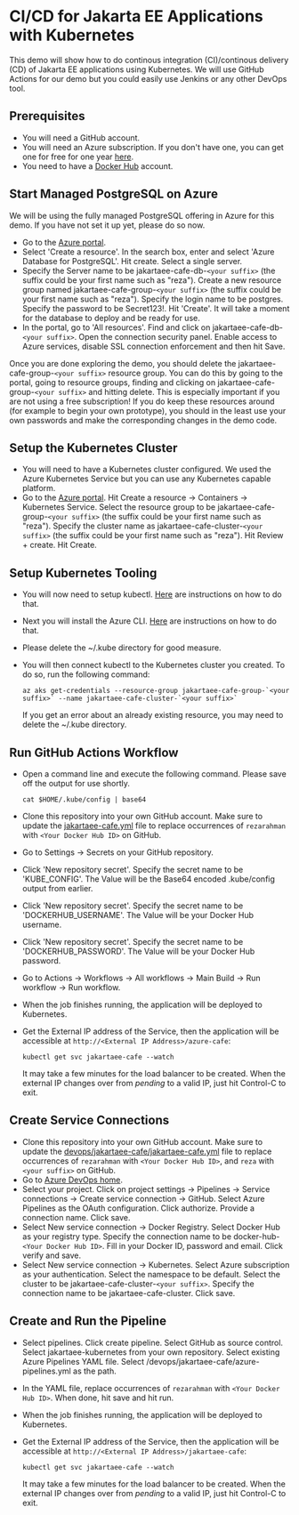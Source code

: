 # CI/CD for Jakarta EE Applications with Kubernetes

This demo will show how to do continous integration (CI)/continous delivery (CD) of Jakarta EE applications using Kubernetes. We will use GitHub Actions for our demo but you could easily use Jenkins or any other DevOps tool.

## Prerequisites

- You will need a GitHub account.
- You will need an Azure subscription. If you don't have one, you can get one for free for one year [here](https://azure.microsoft.com/en-us/free).
- You need to have a [Docker Hub](https://hub.docker.com) account.

## Start Managed PostgreSQL on Azure
We will be using the fully managed PostgreSQL offering in Azure for this demo. If you have not set it up yet, please do so now. 

* Go to the [Azure portal](http://portal.azure.com).
* Select 'Create a resource'. In the search box, enter and select 'Azure Database for PostgreSQL'. Hit create. Select a single server.
* Specify the Server name to be jakartaee-cafe-db-`<your suffix>` (the suffix could be your first name such as "reza"). Create a new resource group named jakartaee-cafe-group-`<your suffix>` (the suffix could be your first name such as "reza"). Specify the login name to be postgres. Specify the password to be Secret123!. Hit 'Create'. It will take a moment for the database to deploy and be ready for use.
* In the portal, go to 'All resources'. Find and click on jakartaee-cafe-db-`<your suffix>`. Open the connection security panel. Enable access to Azure services, disable SSL connection enforcement and then hit Save.

Once you are done exploring the demo, you should delete the jakartaee-cafe-group-`<your suffix>` resource group. You can do this by going to the portal, going to resource groups, finding and clicking on jakartaee-cafe-group-`<your suffix>` and hitting delete. This is especially important if you are not using a free subscription! If you do keep these resources around (for example to begin your own prototype), you should in the least use your own passwords and make the corresponding changes in the demo code.

## Setup the Kubernetes Cluster
* You will need to have a Kubernetes cluster configured. We used the Azure Kubernetes Service but you can use any Kubernetes capable platform.
* Go to the [Azure portal](http://portal.azure.com). Hit Create a resource -> Containers -> Kubernetes Service. Select the resource group to be jakartaee-cafe-group-`<your suffix>` (the suffix could be your first name such as "reza"). Specify the cluster name as jakartaee-cafe-cluster-`<your suffix>` (the suffix could be your first name such as "reza"). Hit Review + create. Hit Create.

## Setup Kubernetes Tooling
* You will now need to setup kubectl. [Here](https://kubernetes.io/docs/tasks/tools/install-kubectl/) are instructions on how to do that.
* Next you will install the Azure CLI. [Here](https://docs.microsoft.com/en-us/cli/azure/install-azure-cli?view=azure-cli-latest) are instructions on how to do that.
* Please delete the ~/.kube directory for good measure.
* You will then connect kubectl to the Kubernetes cluster you created. To do so, run the following command:

   ```
   az aks get-credentials --resource-group jakartaee-cafe-group-`<your suffix>` --name jakartaee-cafe-cluster-`<your suffix>`
   ```
  If you get an error about an already existing resource, you may need to delete the ~/.kube directory.
  
## Run GitHub Actions Workflow
* Open a command line and execute the following command. Please save off the output for use shortly.
 
   ```
   cat $HOME/.kube/config | base64
   ```
* Clone this repository into your own GitHub account. Make sure to update the [jakartaee-cafe.yml](jakartaee-cafe.yml) file to replace occurrences of `rezarahman` with `<Your Docker Hub ID>` on GitHub.
* Go to Settings -> Secrets on your GitHub repository. 
* Click 'New repository secret'. Specify the secret name to be 'KUBE_CONFIG'. The Value will be the Base64 encoded .kube/config output from earlier.
* Click 'New repository secret'. Specify the secret name to be 'DOCKERHUB_USERNAME'. The Value will be your Docker Hub username.
* Click 'New repository secret'. Specify the secret name to be 'DOCKERHUB_PASSWORD'. The Value will be your Docker Hub password.
* Go to Actions -> Workflows -> All workflows -> Main Build -> Run workflow -> Run workflow.
* When the job finishes running, the application will be deployed to Kubernetes.
* Get the External IP address of the Service, then the application will be accessible at `http://<External IP Address>/azure-cafe`:

   ```
   kubectl get svc jakartaee-cafe --watch
   ```
  It may take a few minutes for the load balancer to be created. When the external IP changes over from *pending* to a valid IP, just hit Control-C to exit.

## Create Service Connections
* Clone this repository into your own GitHub account. Make sure to update the [devops/jakartaee-cafe/jakartaee-cafe.yml](jakartaee-cafe/jakartaee-cafe.yml) file to replace occurrences of `rezarahman` with `<Your Docker Hub ID>`, and `reza` with `<your suffix>` on GitHub.
* Go to [Azure DevOps home](https://dev.azure.com).
* Select your project. Click on project settings -> Pipelines -> Service connections -> Create service connection -> GitHub. Select Azure Pipelines as the OAuth configuration. Click authorize. Provide a connection name. Click save.
* Select New service connection -> Docker Registry. Select Docker Hub as your registry type. Specify the connection name to be docker-hub-`<Your Docker Hub ID>`. Fill in your Docker ID, password and email. Click verify and save. 
* Select New service connection -> Kubernetes. Select Azure subscription as your authentication. Select the namespace to be default. Select the cluster to be jakartaee-cafe-cluster-`<your suffix>`. Specify the connection name to be jakartaee-cafe-cluster. Click save.

## Create and Run the Pipeline
* Select pipelines. Click create pipeline. Select GitHub as source control. Select jakartaee-kubernetes from your own repository. Select existing Azure Pipelines YAML file. Select /devops/jakartaee-cafe/azure-pipelines.yml as the path. 

* In the YAML file, replace occurrences of `rezarahman` with `<Your Docker Hub ID>`. When done, hit save and hit run.
* When the job finishes running, the application will be deployed to Kubernetes.
* Get the External IP address of the Service, then the application will be accessible at `http://<External IP Address>/jakartaee-cafe`:
   ```
   kubectl get svc jakartaee-cafe --watch
   ```
  It may take a few minutes for the load balancer to be created. When the external IP changes over from *pending* to a valid IP, just hit Control-C to exit.
